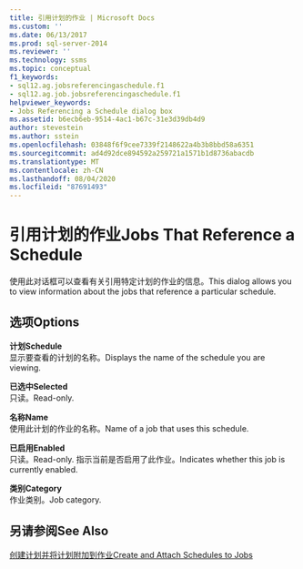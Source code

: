 ```yaml
---
title: 引用计划的作业 | Microsoft Docs
ms.custom: ''
ms.date: 06/13/2017
ms.prod: sql-server-2014
ms.reviewer: ''
ms.technology: ssms
ms.topic: conceptual
f1_keywords:
- sql12.ag.jobsreferencingaschedule.f1
- sql12.ag.job.jobsreferencingaschedule.f1
helpviewer_keywords:
- Jobs Referencing a Schedule dialog box
ms.assetid: b6ecb6eb-9514-4ac1-b67c-31e3d39db4d9
author: stevestein
ms.author: sstein
ms.openlocfilehash: 03848f6f9cee7339f2148622a4b3b8bbd58a6351
ms.sourcegitcommit: ad4d92dce894592a259721a1571b1d8736abacdb
ms.translationtype: MT
ms.contentlocale: zh-CN
ms.lasthandoff: 08/04/2020
ms.locfileid: "87691493"
---
```

# <a name="jobs-that-reference-a-schedule"></a><span data-ttu-id="f31cd-102">引用计划的作业</span><span class="sxs-lookup"><span data-stu-id="f31cd-102">Jobs That Reference a Schedule</span></span>
  <span data-ttu-id="f31cd-103">使用此对话框可以查看有关引用特定计划的作业的信息。</span><span class="sxs-lookup"><span data-stu-id="f31cd-103">This dialog allows you to view information about the jobs that reference a particular schedule.</span></span>  
  
## <a name="options"></a><span data-ttu-id="f31cd-104">选项</span><span class="sxs-lookup"><span data-stu-id="f31cd-104">Options</span></span>  
 <span data-ttu-id="f31cd-105">**计划**</span><span class="sxs-lookup"><span data-stu-id="f31cd-105">**Schedule**</span></span>  
 <span data-ttu-id="f31cd-106">显示要查看的计划的名称。</span><span class="sxs-lookup"><span data-stu-id="f31cd-106">Displays the name of the schedule you are viewing.</span></span>  
  
 <span data-ttu-id="f31cd-107">**已选中**</span><span class="sxs-lookup"><span data-stu-id="f31cd-107">**Selected**</span></span>  
 <span data-ttu-id="f31cd-108">只读。</span><span class="sxs-lookup"><span data-stu-id="f31cd-108">Read-only.</span></span>  
  
 <span data-ttu-id="f31cd-109">**名称**</span><span class="sxs-lookup"><span data-stu-id="f31cd-109">**Name**</span></span>  
 <span data-ttu-id="f31cd-110">使用此计划的作业的名称。</span><span class="sxs-lookup"><span data-stu-id="f31cd-110">Name of a job that uses this schedule.</span></span>  
  
 <span data-ttu-id="f31cd-111">**已启用**</span><span class="sxs-lookup"><span data-stu-id="f31cd-111">**Enabled**</span></span>  
 <span data-ttu-id="f31cd-112">只读。</span><span class="sxs-lookup"><span data-stu-id="f31cd-112">Read-only.</span></span> <span data-ttu-id="f31cd-113">指示当前是否启用了此作业。</span><span class="sxs-lookup"><span data-stu-id="f31cd-113">Indicates whether this job is currently enabled.</span></span>  
  
 <span data-ttu-id="f31cd-114">**类别**</span><span class="sxs-lookup"><span data-stu-id="f31cd-114">**Category**</span></span>  
 <span data-ttu-id="f31cd-115">作业类别。</span><span class="sxs-lookup"><span data-stu-id="f31cd-115">Job category.</span></span>  
  
## <a name="see-also"></a><span data-ttu-id="f31cd-116">另请参阅</span><span class="sxs-lookup"><span data-stu-id="f31cd-116">See Also</span></span>  
 [<span data-ttu-id="f31cd-117">创建计划并将计划附加到作业</span><span class="sxs-lookup"><span data-stu-id="f31cd-117">Create and Attach Schedules to Jobs</span></span>](create-and-attach-schedules-to-jobs.md)  
  
  
